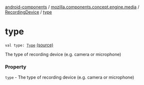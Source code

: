 [android-components](../../index.md) / [mozilla.components.concept.engine.media](../index.md) / [RecordingDevice](index.md) / [type](./type.md)

# type

`val type: `[`Type`](-type/index.md) [(source)](https://github.com/mozilla-mobile/android-components/blob/master/components/concept/engine/src/main/java/mozilla/components/concept/engine/media/RecordingDevice.kt#L14)

The type of recording device (e.g. camera or microphone)

### Property

`type` - The type of recording device (e.g. camera or microphone)